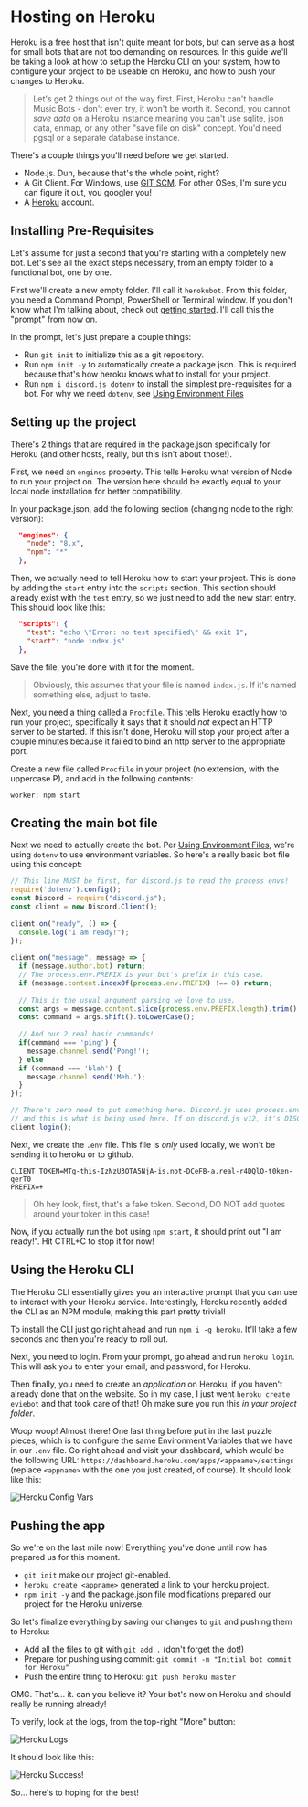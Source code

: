 # Hosting on Heroku

Heroku is a free host that isn't quite meant for bots, but can serve as a host for small bots that are not too demanding on resources. In this guide we'll be taking a look at how to setup the Heroku CLI on your system, how to configure your project to be useable on Heroku, and how to push your changes to Heroku.

> Let's get 2 things out of the way first. First, Heroku can't handle Music Bots - don't even try, it won't be worth it. Second, you cannot *save data* on a Heroku instance meaning you can't use sqlite, json data, enmap, or any other "save file on disk" concept. You'd need pgsql or a separate database instance.

There's a couple things you'll need before we get started. 

- Node.js. Duh, because that's the whole point, right? 
- A Git Client. For Windows, use [GIT SCM](https://git-scm.com/). For other OSes, I'm sure you can figure it out, you googler you!
- A [Heroku](https://heroku.com/) account. 

## Installing Pre-Requisites

Let's assume for just a second that you're starting with a completely new bot. Let's see all the exact steps necessary, from an empty folder to a functional bot, one by one. 

First we'll create a new empty folder. I'll call it `herokubot`. From this folder, you need a Command Prompt, PowerShell or Terminal window. If you don't know what I'm talking about, check out [getting started](../getting-started/getting-started-long-version.md). I'll call this the "prompt" from now on. 

In the prompt, let's just prepare a couple things: 

- Run `git init` to initialize this as a git repository. 
- Run `npm init -y` to automatically create a package.json. This is required because that's how heroku knows what to install for your project.
- Run `npm i discord.js dotenv` to install the simplest pre-requisites for a bot. For why we need `dotenv`, see [Using Environment Files](./env-files.md)

## Setting up the project

There's 2 things that are required in the package.json specifically for Heroku (and other hosts, really, but this isn't about those!). 

First, we need an `engines` property. This tells Heroku what version of Node to run your project on. The version here should be exactly equal to your local node installation for better compatibility. 

In your package.json, add the following section (changing node to the right version): 

```json
  "engines": {
    "node": "8.x",
    "npm": "*"
  },
  ```

Then, we actually need to tell Heroku how to start your project. This is done by adding the `start` entry into the `scripts` section. This section should already exist with the `test` entry, so we just need to add the new start entry. This should look like this: 

```json
  "scripts": {
    "test": "echo \"Error: no test specified\" && exit 1",
    "start": "node index.js"
  },
```

Save the file, you're done with it for the moment.

> Obviously, this assumes that your file is named `index.js`. If it's named something else, adjust to taste. 

Next, you need a thing called a `Procfile`. This tells Heroku exactly how to run your project, specifically it says that it should *not* expect an HTTP server to be started. If this isn't done, Heroku will stop your project after a couple minutes because it failed to bind an http server to the appropriate port. 

Create a new file called `Procfile` in your project (no extension, with the uppercase P), and add in the following contents: 

```
worker: npm start
```

## Creating the main bot file

Next we need to actually create the bot. Per [Using Environment Files](./env-files.md), we're using `dotenv` to use environment variables. So here's a really basic bot file using this concept: 

```js
// This line MUST be first, for discord.js to read the process envs!
require('dotenv').config(); 
const Discord = require("discord.js");
const client = new Discord.Client();
 
client.on("ready", () => {
  console.log("I am ready!");
});
 
client.on("message", message => {
  if (message.author.bot) return;
  // The process.env.PREFIX is your bot's prefix in this case.
  if (message.content.indexOf(process.env.PREFIX) !== 0) return;
 
  // This is the usual argument parsing we love to use.
  const args = message.content.slice(process.env.PREFIX.length).trim().split(/ +/g);
  const command = args.shift().toLowerCase();
 
  // And our 2 real basic commands!
  if(command === 'ping') {
    message.channel.send('Pong!');
  } else
  if (command === 'blah') {
    message.channel.send('Meh.');
  }
});

// There's zero need to put something here. Discord.js uses process.env.CLIENT_TOKEN if it's available,
// and this is what is being used here. If on discord.js v12, it's DISCORD_TOKEN
client.login();
```

Next, we create the `.env` file. This file is *only* used locally, we won't be sending it to heroku or to github. 

```
CLIENT_TOKEN=MTg-this-IzNzU3OTA5NjA-is.not-DCeFB-a.real-r4DQlO-t0ken-qerT0
PREFIX=+
```

> Oh hey look, first, that's a fake token. Second, DO NOT add quotes around your token in this case!

Now, if you actually run the bot using `npm start`, it should print out "I am ready!". Hit CTRL+C to stop it for now!

## Using the Heroku CLI

The Heroku CLI essentially gives you an interactive prompt that you can use to interact with your Heroku service. Interestingly, Heroku recently added the CLI as an NPM module, making this part pretty trivial! 

To install the CLI just go right ahead and run `npm i -g heroku`. It'll take a few seconds and then you're ready to roll out.

Next, you need to login. From your prompt, go ahead and run `heroku login`. This will ask you to enter your email, and password, for Heroku. 

Then finally, you need to create an *application* on Heroku, if you haven't already done that on the website. So in my case, I just went `heroku create eviebot` and that took care of that! Oh make sure you run this *in your project folder*.

Woop woop! Almost there! One last thing before put in the last puzzle pieces, which is to configure the same Environment Variables that we have in our `.env` file. Go right ahead and visit your dashboard, which would be the following URL: `https://dashboard.heroku.com/apps/<appname>/settings` (replace `<appname>` with the one you just created, of course). It should look like this: 

![Heroku Config Vars](https://img.evie.codes/QNSpgc4)

## Pushing the app

So we're on the last mile now! Everything you've done until now has prepared us for this moment. 

- `git init` make our project git-enabled. 
- `heroku create <appname>` generated a link to your heroku project. 
- `npm init -y` and the package.json file modifications prepared our project for the Heroku universe.

So let's finalize everything by saving our changes to `git` and pushing them to Heroku: 

- Add all the files to git with `git add .` (don't forget the dot!)
- Prepare for pushing using commit: `git commit -m "Initial bot commit for Heroku"`
- Push the entire thing to Heroku: `git push heroku master`

OMG. That's... it. can you believe it? Your bot's now on Heroku and should really be running already!

To verify, look at the logs, from the top-right "More" button: 

![Heroku Logs](https://img.evie.codes/hosTRYK)

It should look like this: 

![Heroku Success!](https://img.evie.codes/1Y6bJxZ)

So... here's to hoping for the best!
